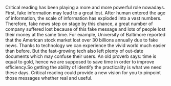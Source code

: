 Critical reading has been playing a more and more powerful role nowadays. First, fake information may lead to a great lost. After human entered the age of information, the scale of information has exploded into a vast numbers. Therefore, fake news step on stage by this chance, a great number of company suffered lost because of this fake message and lots of people lost their money at the same time. For example, University of Baltimore reported that the American stock market lost over 30 billions annually due to fake news. Thanks to technology we can experience the vivid world much easier than before. But the fast-growing tech also left plenty of out-date documents which may confuse their users. An old proverb says: time is equal to gold, hence we are supposed to save time in order to improve efficiency.So getting the ability of identify the practicality is what we need these days. Critical reading could provide a new vision for you to pinpoint those messages whether real and useful.